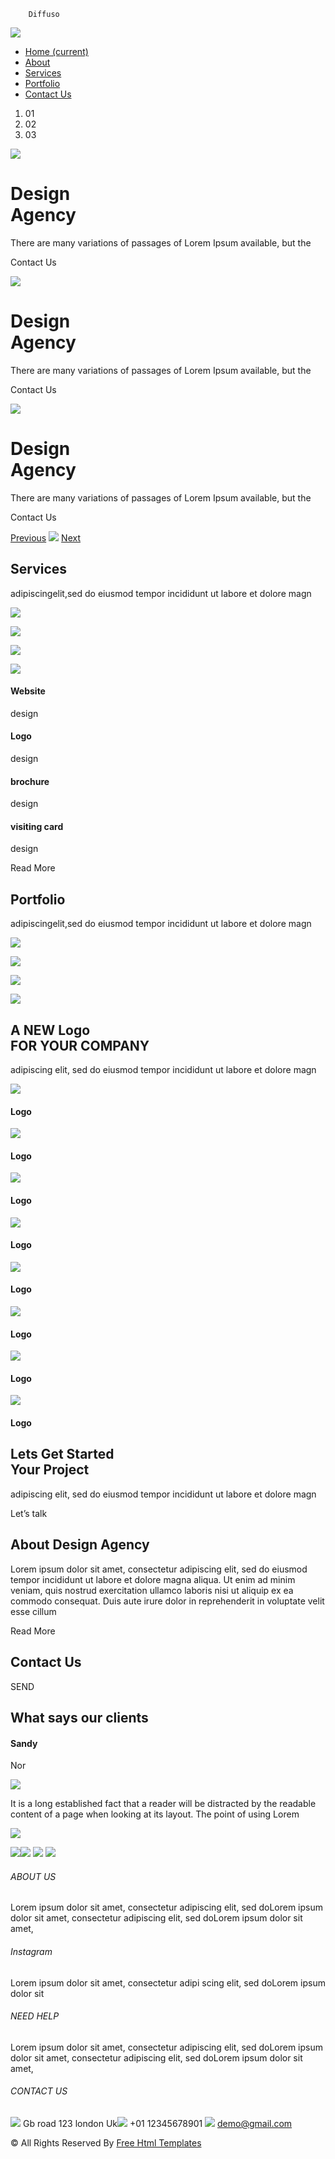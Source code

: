         Diffuso         

[![](images/logo.png)](index.html)

*   [Home (current)](index.html)
*   [About](about.html)
*   [Services](service.html)
*   [Portfolio](portfolio.html)
*   [Contact Us](contact.html)

1.  01
2.  02
3.  03

![](images/slider-img.jpg)

Design  
Agency
===============

There are many variations of passages of Lorem Ipsum available, but the

Contact Us

![](images/slider-img.jpg)

Design  
Agency
===============

There are many variations of passages of Lorem Ipsum available, but the

Contact Us

![](images/slider-img.jpg)

Design  
Agency
===============

There are many variations of passages of Lorem Ipsum available, but the

Contact Us

[Previous](#carouselExampleIndicators) ![](images/line.png) [Next](#carouselExampleIndicators)

Services
--------

adipiscingelit,sed do eiusmod tempor incididunt ut labore et dolore magn

![](images/service-img.jpg)

![](images/service-img.jpg)

![](images/service-img.jpg)

![](images/service-img.jpg)

#### Website  
design

#### Logo  
design

#### brochure  
design

#### visiting card  
design

Read More

Portfolio
---------

adipiscingelit,sed do eiusmod tempor incididunt ut labore et dolore magn

![](images/p1.jpg)

![](images/p2.jpg)

![](images/p3.jpg)

![](images/p4.jpg)

A NEW Logo  
FOR YOUR COMPANY
-----------------------------

adipiscing elit, sed do eiusmod tempor incididunt ut labore et dolore magn

![](images/l1.jpg)

#### Logo

![](images/l2.jpg)

#### Logo

![](images/l3.jpg)

#### Logo

![](images/l4.jpg)

#### Logo

![](images/l5.jpg)

#### Logo

![](images/l6.jpg)

#### Logo

![](images/l3.jpg)

#### Logo

![](images/l4.jpg)

#### Logo

Lets Get Started  
Your Project
-------------------------------

adipiscing elit, sed do eiusmod tempor incididunt ut labore et dolore magn

Let’s talk

About Design Agency
-------------------

Lorem ipsum dolor sit amet, consectetur adipiscing elit, sed do eiusmod tempor incididunt ut labore et dolore magna aliqua. Ut enim ad minim veniam, quis nostrud exercitation ullamco laboris nisi ut aliquip ex ea commodo consequat. Duis aute irure dolor in reprehenderit in voluptate velit esse cillum

Read More

Contact Us
----------

SEND

What says our clients
---------------------

#### Sandy  
Nor

![](images/client.jpg)

It is a long established fact that a reader will be distracted by the readable content of a page when looking at its layout. The point of using Lorem

![](images/quote.png)

 ![](images/fb.png)![](images/twitter.png) ![](images/linkedin.png) ![](images/youtube.png)

###### ABOUT US

Lorem ipsum dolor sit amet, consectetur adipiscing elit, sed doLorem ipsum dolor sit amet, consectetur adipiscing elit, sed doLorem ipsum dolor sit amet,

###### Instagram

Lorem ipsum dolor sit amet, consectetur adipi scing elit, sed doLorem ipsum dolor sit

###### NEED HELP

Lorem ipsum dolor sit amet, consectetur adipiscing elit, sed doLorem ipsum dolor sit amet, consectetur adipiscing elit, sed doLorem ipsum dolor sit amet,

###### CONTACT US

 ![](images/location.png) Gb road 123 london Uk![](images/call.png) +01 12345678901 ![](images/mail.png) demo@gmail.com

© All Rights Reserved By [Free Html Templates](https://html.design/)